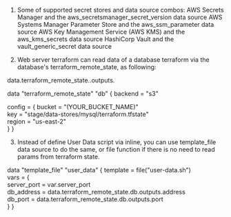 1. Some of supported secret stores and data source combos: 
AWS Secrets Manager and the aws_secretsmanager_secret_version data source 
AWS Systems Manager Parameter Store and the aws_ssm_parameter data source
AWS Key Management Service (AWS KMS) and the aws_kms_secrets data source
HashiCorp Vault and the vault_generic_secret data source

2. Web server terraform can read data of a database terraform via the database's 
terraform_remote_state, as following: 

data.terraform_remote_state.<NAME>.outputs.<ATTRIBUTE>

data "terraform_remote_state" "db" {
  backend = "s3"  
  
  config = {
      bucket = "(YOUR_BUCKET_NAME)"    
      key    = "stage/data-stores/mysql/terraform.tfstate"    
      region = "us-east-2"  
  }
}

3. Instead of define User Data script via inline, you can use template_file 
data source to do the same, or file function if there is no need to read params
 from terraform state.

data "template_file" "user_data" {
  template = file("user-data.sh")  
  vars = {    
  server_port = var.server_port    
  db_address  = data.terraform_remote_state.db.outputs.address    
  db_port     = data.terraform_remote_state.db.outputs.port  
  }
}



